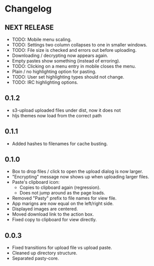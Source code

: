 # Changelog
## NEXT RELEASE
* TODO: Mobile menu scaling.
* TODO: Settings two column collapses to one in smaller windows.
* TODO: File size is checked and errors out before uploading.
* Downloading / decrypting now appears again.
* Empty pastes show something (instead of erroring).
* TODO: Clicking on a menu entry in mobile closes the menu.
* Plain / no highlighting option for pasting.
* TODO: User set highlighting types should not change.
* TODO: IRC highlighting options.

## 0.1.2
* s3-upload uploaded files under dist, now it does not
* hljs themes now load from the correct path

## 0.1.1
* Added hashes to filenames for cache busting.

## 0.1.0
* Box to drop files / click to open the upload dialog is now larger.
* "Encrypting" message now shows up when uploading larger files.
* Paste's clipboard icon:
  * Copies to clipboard again (regression).
  * Does not jump around as the page loads.
* Removed "Pasty" prefix to file names for view file.
* App marigns are now equal on the left/right side.
* Displayed images are centered.
* Moved download link to the action box.
* Fixed copy to clipboard for view directly.

## 0.0.3
* Fixed transitions for upload file vs upload paste.
* Cleaned up directory structure.
* Separated pasty-core.

